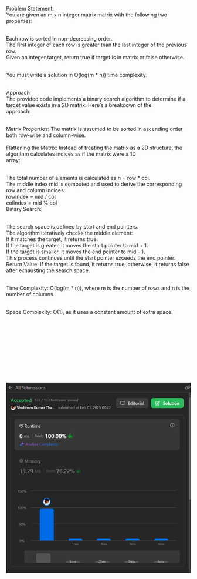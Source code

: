 Problem Statement:</br>
You are given an m x n integer matrix matrix with the following two properties:</br></br>

Each row is sorted in non-decreasing order.</br>
The first integer of each row is greater than the last integer of the previous row.</br>
Given an integer target, return true if target is in matrix or false otherwise.</br></br>

You must write a solution in O(log(m * n)) time complexity.</br></br>

Approach</br>
The provided code implements a binary search algorithm to determine if a target value exists in a 2D matrix. Here’s a breakdown of the </br>approach:</br></br>

Matrix Properties: The matrix is assumed to be sorted in ascending order both row-wise and column-wise.</br>
</br>
Flattening the Matrix: Instead of treating the matrix as a 2D structure, the algorithm calculates indices as if the matrix were a 1D </br>array:</br></br>

The total number of elements is calculated as n = row * col.</br>
The middle index mid is computed and used to derive the corresponding row and column indices:</br>
rowIndex = mid / col</br>
colIndex = mid % col</br>
Binary Search:</br></br>

The search space is defined by start and end pointers.</br>
The algorithm iteratively checks the middle element:</br>
If it matches the target, it returns true.</br>
If the target is greater, it moves the start pointer to mid + 1.</br>
If the target is smaller, it moves the end pointer to mid - 1.</br>
This process continues until the start pointer exceeds the end pointer.</br>
Return Value: If the target is found, it returns true; otherwise, it returns false after exhausting the search space.</br></br>

Time Complexity: O(log(m * n)), where m is the number of rows and n is the number of columns.</br></br>

Space Complexity: O(1), as it uses a constant amount of extra space.</br></br></br></br></br></br></br></br></br></br></br>


![alt text](image.png)